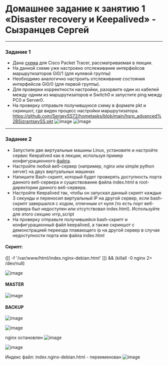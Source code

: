 # Домашнее задание к занятию 1 «Disaster recovery и Keepalived» - Сызранцев Сергей

------


### Задание 1
- Дана [схема](1/hsrp_advanced.pkt) для Cisco Packet Tracer, рассматриваемая в лекции.
- На данной схеме уже настроено отслеживание интерфейсов маршрутизаторов Gi0/1 (для нулевой группы)
- Необходимо аналогично настроить отслеживание состояния интерфейсов Gi0/0 (для первой группы).
- Для проверки корректности настройки, разорвите один из кабелей между одним из маршрутизаторов и Switch0 и запустите ping между PC0 и Server0.
- На проверку отправьте получившуюся схему в формате pkt и скриншот, где виден процесс настройки маршрутизатора.
  https://github.com/SergeySS72/hometasks/blob/main/hsrp_advanced%2BSizrantsevSS.pkt
  ![image](https://github.com/SergeySS72/hometasks/assets/134854727/d0cf9075-ff93-4d28-ba71-6dc1f0a37f98)
  ![image](https://github.com/SergeySS72/hometasks/assets/134854727/5e85a1fa-d89b-4d8a-b5f4-def7cc6b4821)

------


### Задание 2
- Запустите две виртуальные машины Linux, установите и настройте сервис Keepalived как в лекции, используя пример конфигурационного [файла](1/keepalived-simple.conf).
- Настройте любой веб-сервер (например, nginx или simple python server) на двух виртуальных машинах
- Напишите Bash-скрипт, который будет проверять доступность порта данного веб-сервера и существование файла index.html в root-директории данного веб-сервера.
- Настройте Keepalived так, чтобы он запускал данный скрипт каждые 3 секунды и переносил виртуальный IP на другой сервер, если bash-скрипт завершался с кодом, отличным от нуля (то есть порт веб-сервера был недоступен или отсутствовал index.html). Используйте для этого секцию vrrp_script
- На проверку отправьте получившейся bash-скрипт и конфигурационный файл keepalived, а также скриншот с демонстрацией переезда плавающего ip на другой сервер в случае недоступности порта или файла index.html

#### Скрипт:
([[ -f '/var/www/html/index.nginx-debian.html' ]]) && (killall -0 nginx 2> /dev/null)

![image](https://github.com/SergeySS72/hometasks/assets/134854727/a7b76e28-f6a8-45ab-8751-bc5dce9e32bd)

#### MASTER
  ![image](https://github.com/SergeySS72/hometasks/assets/134854727/6a76d8f3-547c-474d-b655-e0fcca1f935c)

#### BACKUP
  ![image](https://github.com/SergeySS72/hometasks/assets/134854727/751ebf41-a9b5-4735-94d9-5991738586ef)

  ![image](https://github.com/SergeySS72/hometasks/assets/134854727/2fab02eb-7edd-4db1-922e-b6bb6258d102)

nginx остановлен
  ![image](https://github.com/SergeySS72/hometasks/assets/134854727/326d9081-557e-4691-93ab-2fa4de1843ad)

  ![image](https://github.com/SergeySS72/hometasks/assets/134854727/4ff292b2-d022-4251-8d96-f7292c129f01)

Индекс файл: index.nginx-debian.html  - переименован
  ![image](https://github.com/SergeySS72/hometasks/assets/134854727/d968ebba-9be2-4078-8ff1-2ec5ce12659c)
